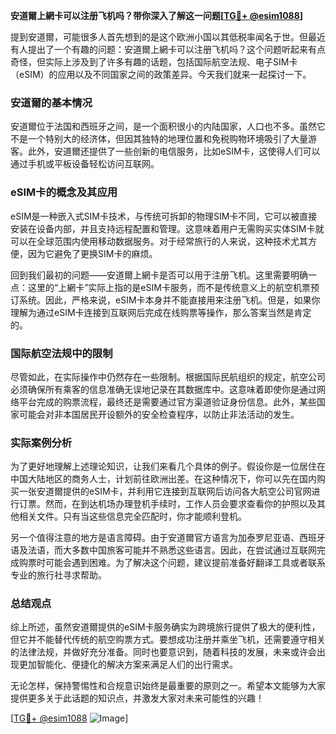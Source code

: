 **安道爾上網卡可以注册飞机吗？带你深入了解这一问题[[TG💪+ @esim1088](https://t.me/s/esim1088)]**

提到安道爾，可能很多人首先想到的是这个欧洲小国以其低税率闻名于世。但最近有人提出了一个有趣的问题：安道爾上網卡可以注册飞机吗？这个问题听起来有点奇怪，但实际上涉及到了许多有趣的话题，包括国际航空法规、电子SIM卡（eSIM）的应用以及不同国家之间的政策差异。今天我们就来一起探讨一下。

### 安道爾的基本情况

安道爾位于法国和西班牙之间，是一个面积很小的内陆国家，人口也不多。虽然它不是一个特别大的经济体，但因其独特的地理位置和免税购物环境吸引了大量游客。此外，安道爾还提供了一些创新的电信服务，比如eSIM卡，这使得人们可以通过手机或平板设备轻松访问互联网。

### eSIM卡的概念及其应用

eSIM是一种嵌入式SIM卡技术，与传统可拆卸的物理SIM卡不同，它可以被直接安装在设备内部，并且支持远程配置和管理。这意味着用户无需购买实体SIM卡就可以在全球范围内使用移动数据服务。对于经常旅行的人来说，这种技术尤其方便，因为它避免了更换SIM卡的麻烦。

回到我们最初的问题——安道爾上網卡是否可以用于注册飞机。这里需要明确一点：这里的“上網卡”实际上指的是eSIM卡服务，而不是传统意义上的航空机票预订系统。因此，严格来说，eSIM卡本身并不能直接用来注册飞机。但是，如果你理解为通过eSIM卡连接到互联网后完成在线购票等操作，那么答案当然是肯定的。

### 国际航空法规中的限制

尽管如此，在实际操作中仍然存在一些限制。根据国际民航组织的规定，航空公司必须确保所有乘客的信息准确无误地记录在其数据库中。这意味着即使你是通过网络平台完成的购票流程，最终还是需要通过官方渠道验证身份信息。此外，某些国家可能会对非本国居民开设额外的安全检查程序，以防止非法活动的发生。

### 实际案例分析

为了更好地理解上述理论知识，让我们来看几个具体的例子。假设你是一位居住在中国大陆地区的商务人士，计划前往欧洲出差。在这种情况下，你可以先在国内购买一张安道爾提供的eSIM卡，并利用它连接到互联网后访问各大航空公司官网进行订票。然而，在到达机场办理登机手续时，工作人员会要求查看你的护照以及其他相关文件。只有当这些信息完全匹配时，你才能顺利登机。

另一个值得注意的地方是语言障碍。由于安道爾官方语言为加泰罗尼亚语、西班牙语及法语，而大多数中国旅客可能并不熟悉这些语言。因此，在尝试通过互联网完成购票时可能会遇到困难。为了解决这个问题，建议提前准备好翻译工具或者联系专业的旅行社寻求帮助。

### 总结观点

综上所述，虽然安道爾提供的eSIM卡服务确实为跨境旅行提供了极大的便利性，但它并不能替代传统的航空购票方式。要想成功注册并乘坐飞机，还需要遵守相关的法律法规，并做好充分准备。同时也要意识到，随着科技的发展，未来或许会出现更加智能化、便捷化的解决方案来满足人们的出行需求。

无论怎样，保持警惕性和合规意识始终是最重要的原则之一。希望本文能够为大家提供更多关于此话题的知识点，并激发大家对未来可能性的兴趣！

[[TG💪+ @esim1088](https://t.me/s/esim1088) ![Image](https://i.postimg.cc/4NQfJmqS/Snipaste-2025-05-13-00-14-12.png)]
